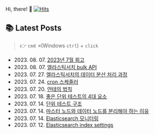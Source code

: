 
Hi, there! 👋
[![Hits](https://hits.seeyoufarm.com/api/count/incr/badge.svg?url=https%3A%2F%2Fgithub.com%2Fgoldcrestwilma%2Fhit-counter&count_bg=%2379C83D&title_bg=%23555555&icon=github.svg&icon_color=%23E7E7E7&title=hits&edge_flat=false)](https://hits.seeyoufarm.com)


## 📚 Latest Posts
> 👉 `cmd ⌘`(Windows `ctrl`) + `click`
<ul>
<li>2023. 08. 07. <a target='_blank' href="https://velog.io/@minkyu__k/2023%EB%85%84-7%EC%9B%94-%ED%9A%8C%EA%B3%A0">2023년 7월 회고</a></li><li>2023. 08. 07. <a target='_blank' href="https://velog.io/@minkyu__k/%EC%97%98%EB%9D%BC%EC%8A%A4%ED%8B%B1%EC%84%9C%EC%B9%98-bulk-API">엘라스틱서치 bulk API</a></li><li>2023. 07. 27. <a target='_blank' href="https://velog.io/@minkyu__k/%EC%97%98%EB%9D%BC%EC%8A%A4%ED%8B%B1%EC%84%9C%EC%B9%98%EC%9D%98-%EB%8D%B0%EC%9D%B4%ED%84%B0-%EB%B6%84%EC%82%B0-%EC%B2%98%EB%A6%AC-%EA%B3%BC%EC%A0%95">엘라스틱서치의 데이터 분산 처리 과정</a></li><li>2023. 07. 24. <a target='_blank' href="https://velog.io/@minkyu__k/cron-%EC%8A%A4%EC%BC%80%EC%A4%84%EB%9F%AC">cron 스케줄러</a></li><li>2023. 07. 20. <a target='_blank' href="https://velog.io/@minkyu__k/%EC%96%80%ED%85%8C%EC%9D%98-%EB%B2%95%EC%B9%99">얀테의 법칙</a></li><li>2023. 07. 18. <a target='_blank' href="https://velog.io/@minkyu__k/%EC%A2%8B%EC%9D%80-%EB%8B%A8%EC%9C%84-%ED%85%8C%EC%8A%A4%ED%8A%B8%EC%9D%98-4%EB%8C%80-%EC%9A%94%EC%86%8C">좋은 단위 테스트의 4대 요소</a></li><li>2023. 07. 14. <a target='_blank' href="https://velog.io/@minkyu__k/%EB%8B%A8%EC%9C%84-%ED%85%8C%EC%8A%A4%ED%8A%B8-%EA%B5%AC%EC%A1%B0">단위 테스트 구조</a></li><li>2023. 07. 14. <a target='_blank' href="https://velog.io/@minkyu__k/%EB%A7%88%EC%8A%A4%ED%84%B0-%EB%85%B8%EB%93%9C%EC%99%80-%EB%8D%B0%EC%9D%B4%ED%84%B0-%EB%85%B8%EB%93%9C%EB%A5%BC-%EB%B6%84%EB%A6%AC%ED%95%B4%EC%95%BC-%ED%95%98%EB%8A%94-%EC%9D%B4%EC%9C%A0">마스터 노드와 데이터 노드를 분리해야 하는 이유</a></li><li>2023. 07. 14. <a target='_blank' href="https://velog.io/@minkyu__k/Elasticsearch-%EB%AA%A8%EB%8B%88%ED%84%B0%EB%A7%81">Elasticsearch 모니터링</a></li><li>2023. 07. 12. <a target='_blank' href="https://velog.io/@minkyu__k/Elasticsearch-index-settings">Elasticsearch index settings</a></li></ul>